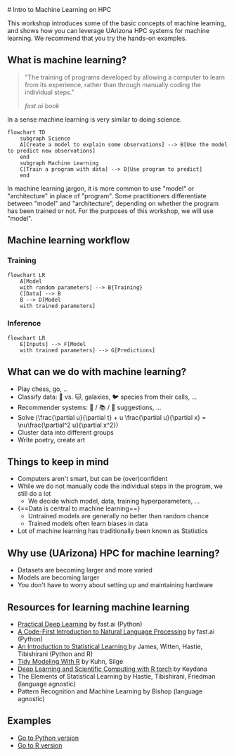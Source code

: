 <link rel="stylesheet" href="../../../../assets/stylesheets/buttons.css">
# Intro to Machine Learning on HPC

This workshop introduces some of the basic concepts of machine learning, and shows how you can leverage UArizona HPC systems for machine learning. We recommend that you try the hands-on examples.

## What is machine learning?
> "The training of programs developed by allowing a computer to learn from its experience, rather than through manually coding the individual steps."
>
> <cite>fast.ai book</cite>

In a sense machine learning is very similar to doing science.
``` mermaid
flowchart TD
    subgraph Science
    A[Create a model to explain some observations] --> B[Use the model to predict new observations]
    end
    subgraph Machine Learning
    C[Train a program with data] --> D[Use program to predict]
    end
```
In machine learning jargon, it is more common to use "model" or "architecture" in place of "program". Some practitioners differentiate between "model" and "architecture", depending on whether the program has been trained or not. For the purposes of this workshop, we will use "model".

## Machine learning workflow
### Training
``` mermaid
flowchart LR
    A[Model
    with random parameters] --> B{Training}
    C[Data] --> B
    B --> D[Model
    with trained parameters]
```

### Inference
``` mermaid
flowchart LR
    E[Inputs] --> F[Model
    with trained parameters] --> G[Predictions]
```

## What can we do with machine learning?

- Play chess, go, ..
- Classify data: 🐶 vs. 🐱, galaxies, 🐦 species from their calls, ...
- Recommender systems: 🎥 / 📚 / 📜 suggestions, ...
- Solve \(\frac{\partial u}{\partial t} + u \frac{\partial u}{\partial x} = \nu\frac{\partial^2 u}{\partial x^2}\)
- Cluster data into different groups
- Write poetry, create art

## Things to keep in mind

- Computers aren't smart, but can be (over)confident
- While we do not manually code the individual steps in the program, we still do a lot
    - We decide which model, data, training hyperparameters, ...
- {==Data is central to machine learning==}
    - Untrained models are generally no better than random chance
    - Trained models often learn biases in data
- Lot of machine learning has traditionally been known as Statistics

## Why use (UArizona) HPC for machine learning?

- Datasets are becoming larger and more varied
- Models are becoming larger
- You don't have to worry about setting up and maintaining hardware

## Resources for learning machine learning

- [Practical Deep Learning](https://course.fast.ai/) by fast.ai (Python)
- [A Code-First Introduction to Natural Language Processing](https://www.fast.ai/posts/2019-07-08-fastai-nlp.html) by fast.ai (Python)
- [An Introduction to Statistical Learning ](https://www.statlearning.com) by James, Witten, Hastie, Tibishirani (Python and R)
- [Tidy Modeling With R](https://www.tmwr.org/) by Kuhn, Silge
- [Deep Learning and Scientific Computing with R torch](https://skeydan.github.io/Deep-Learning-and-Scientific-Computing-with-R-torch/) by Keydana
- The Elements of Statistical Learning by Hastie, Tibishirani, Friedman (language agnostic)
- Pattern Recognition and Machine Learning by Bishop (language agnostic)

## Examples
- [Go to Python version](../python/)
- [Go to R version](../R/)
